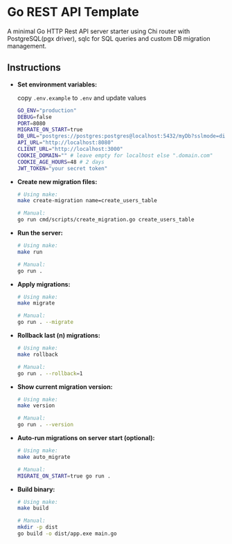 # Go REST API Template

A minimal Go HTTP Rest API server starter using Chi router with PostgreSQL(pgx driver), sqlc for SQL queries and custom DB migration management.

## Instructions

- **Set environment variables:**

  copy `.env.example` to `.env` and update values

  ```bash
  GO_ENV="production"
  DEBUG=false
  PORT=8080
  MIGRATE_ON_START=true
  DB_URL="postgres://postgres:postgres@localhost:5432/myDb?sslmode=disable"
  API_URL="http://localhost:8080"
  CLIENT_URL="http://localhost:3000"
  COOKIE_DOMAIN="" # leave empty for localhost else ".domain.com"
  COOKIE_AGE_HOURS=48 # 2 days
  JWT_TOKEN="your secret token"
  ```

- **Create new migration files:**

  ```bash
  # Using make:
  make create-migration name=create_users_table

  # Manual:
  go run cmd/scripts/create_migration.go create_users_table
  ```

- **Run the server:**

  ```bash
  # Using make:
  make run

  # Manual:
  go run .
  ```

- **Apply migrations:**

  ```bash
  # Using make:
  make migrate

  # Manual:
  go run . --migrate
  ```

- **Rollback last (n) migrations:**

  ```bash
  # Using make:
  make rollback

  # Manual:
  go run . --rollback=1
  ```

- **Show current migration version:**

  ```bash
  # Using make:
  make version

  # Manual:
  go run . --version
  ```

- **Auto-run migrations on server start (optional):**

  ```bash
  # Using make:
  make auto_migrate

  # Manual:
  MIGRATE_ON_START=true go run .
  ```

- **Build binary:**

  ```bash
  # Using make:
  make build

  # Manual:
  mkdir -p dist
  go build -o dist/app.exe main.go
  ```
